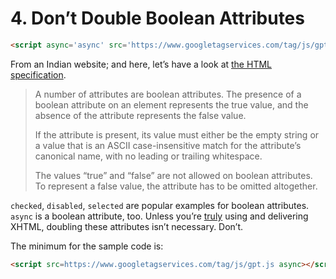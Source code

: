 # 4. Don’t Double Boolean Attributes

```html
<script async='async' src='https://www.googletagservices.com/tag/js/gpt.js'></script>
```

From an Indian website; and here, let’s have a look at [the HTML specification](https://html.spec.whatwg.org/multipage/common-microsyntaxes.html#boolean-attributes).

> A number of attributes are boolean attributes. The presence of a boolean attribute on an element represents the true value, and the absence of the attribute represents the false value.
>
> If the attribute is present, its value must either be the empty string or a value that is an ASCII case-insensitive match for the attribute’s canonical name, with no leading or trailing whitespace.
>
> The values “true” and “false” are not allowed on boolean attributes. To represent a false value, the attribute has to be omitted altogether.

`checked`, `disabled`, `selected` are popular examples for boolean attributes. `async` is a boolean attribute, too. Unless you’re [truly](https://html.spec.whatwg.org/multipage/xhtml.html) using and delivering XHTML, doubling these attributes isn’t necessary. Don’t.

The minimum for the sample code is:

```html
<script src=https://www.googletagservices.com/tag/js/gpt.js async></script>
```